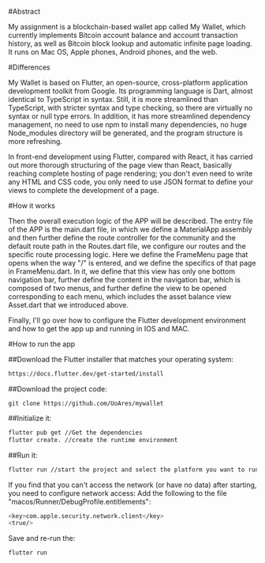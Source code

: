 #Abstract

My assignment is a blockchain-based wallet app called My Wallet, which currently implements Bitcoin account balance and account transaction history, as well as Bitcoin block lookup and automatic infinite page loading. It runs on Mac OS, Apple phones, Android phones, and the web.

#Differences

My Wallet is based on Flutter, an open-source, cross-platform application development toolkit from Google. Its programming language is Dart, almost identical to TypeScript in syntax. Still, it is more streamlined than TypeScript, with stricter syntax and type checking, so there are virtually no syntax or null type errors. In addition, it has more streamlined dependency management, no need to use npm to install many dependencies, no huge Node_modules directory will be generated, and the program structure is more refreshing.

In front-end development using Flutter, compared with React, it has carried out more thorough structuring of the page view than React, basically reaching complete hosting of page rendering; you don't even need to write any HTML and CSS code, you only need to use JSON format to define your views to complete the development of a page.

#How it works

Then the overall execution logic of the APP will be described. The entry file of the APP is the main.dart file, in which we define a MaterialApp assembly and then further define the route controller for the community and the default route path in the Routes.dart file, we configure our routes and the specific route processing logic. Here we define the FrameMenu page that opens when the way "/" is entered, and we define the specifics of that page in FrameMenu.dart. In it, we define that this view has only one bottom navigation bar, further define the content in the navigation bar, which is composed of two menus, and further define the view to be opened corresponding to each menu, which includes the asset balance view Asset.dart that we introduced above.

Finally, I'll go over how to configure the Flutter development environment and how to get the app up and running in IOS and MAC.

#How to run the app

##Download the Flutter installer that matches your operating system: 
```sh
https://docs.flutter.dev/get-started/install
```

##Download the project code:
```
git clone https://github.com/UoAres/mywallet
```

##Initialize it:
```sh
flutter pub get //Get the dependencies
flutter create. //create the runtime environment
```

##Run it:
```sh
flutter run //start the project and select the platform you want to run on
```

If you find that you can't access the network (or have no data) after starting, you need to configure network access:
Add the following to the file "macos/Runner/DebugProfile.entitlements":
```sh
<key>com.apple.security.network.client</key>
<true/>
```

Save and re-run the:
```sh
flutter run
```
